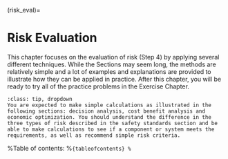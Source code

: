 (risk_eval)=
# Risk Evaluation

This chapter focuses on the evaluation of risk (Step 4) by applying several different techniques. While the Sections may seem long, the methods are relatively simple and a lot of examples and explanations are provided to illustrate how they can be applied in practice. After this chapter, you will be ready to try all of the practice problems in the Exercise Chapter.

```{admonition} MUDE Exam Information
:class: tip, dropdown
You are expected to make simple calculations as illustrated in the following sections: decision analysis, cost benefit analysis and economic optimization. You should understand the difference in the three types of risk described in the safety standards section and be able to make calculations to see if a component or system meets the requirements, as well as recommend simple risk criteria.
```

%Table of contents:
%```{tableofcontents}
%```